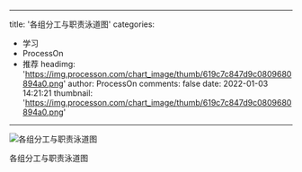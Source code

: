 
---
title: '各组分工与职责泳道图'
categories: 
 - 学习
 - ProcessOn
 - 推荐
headimg: 'https://img.processon.com/chart_image/thumb/619c7c847d9c0809680894a0.png'
author: ProcessOn
comments: false
date: 2022-01-03 14:21:21
thumbnail: 'https://img.processon.com/chart_image/thumb/619c7c847d9c0809680894a0.png'
---

<div>   
<img class="thumb" alt="各组分工与职责泳道图" src="https://img.processon.com/chart_image/thumb/619c7c847d9c0809680894a0.png" referrerpolicy="no-referrer">
<p>各组分工与职责泳道图</p>  
</div>
            